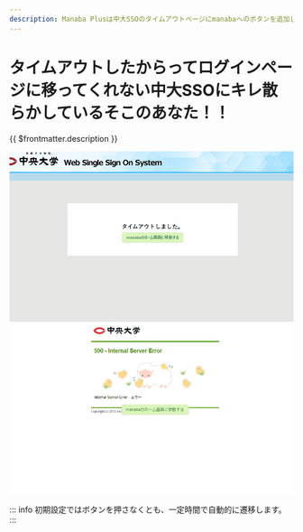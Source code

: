 ```yaml
---
description: Manaba Plusは中大SSOのタイムアウトページにmanabaへのボタンを追加します！！
---
```


# タイムアウトしたからってログインページに移ってくれない中大SSOにキレ散らかしているそこのあなた！！

{{ $frontmatter.description }}

![](./timeout.gif)
![](./internal-server-error.gif)

::: info
初期設定ではボタンを押さなくとも、一定時間で自動的に遷移します。
:::

